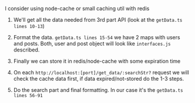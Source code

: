 I consider using node-cache or small caching util with redis 

1. We'll get all the data needed from 3rd part API (look at the `getData.ts lines 10-13`)

2. Format the data. `getData.ts lines 15-54` we have 2 maps with users and posts. Both, user and post object will look like `interfaces.js` described.

3. Finally we can store it in redis/node-cache with some expiration time

4. On each `http://localhost:[port]/get_data/:searchStr?` request we will check the cache data first, if data expired/not-stored do the 1-3 steps.

5. Do the search part and final formatting. In our case it's the `getData.ts lines 56-91`

